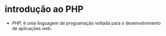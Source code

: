 # introdução ao PHP
- PHP, é uma linguagem de programação voltada para o desenvolvimento de aplicações web.

